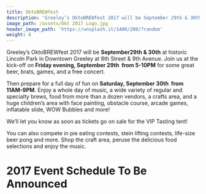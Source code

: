 ```yaml
---
title: OktoBREWfest
description: 'Greeley’s OktoBREWfest 2017 will be September 29th & 30th at historic Lincoln Park in Downtown Greeley at 8th Street & 9th Avenue.'
image_path: /assets/Okt 2017 Logo.jpg
header_image_path: 'https://unsplash.it/1400/200/?random'
weight: 6
---
```



Greeley’s OktoBREWfest 2017 will be **September29th & 30th** at historic Lincoln Park in Downtown Greeley at 8th Street & 9th Avenue. Join us at the kick-off on **Friday evening, September 29th  from 5-10PM** for some great beer, brats, games, and a free concert.

Then prepare for a full day of fun on **Saturday, September 30th  from 11AM-9PM**. Enjoy a whole day of music, a wide variety of regular and specialty brews, food from more than a dozen vendors, a crafts area, and a huge children’s area with face painting, obstacle course, arcade games, inflatable slide, WOW Bubbles and more!

We’ll let you know as soon as tickets go on sale for the VIP Tasting tent!

You can also compete in pie eating contests, stein lifting contests, life-size beer pong and more. Shop the craft area, peruse the delicious food selections and enjoy the music.

# **2017 Event Schedule To Be Announced**